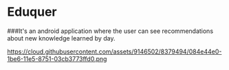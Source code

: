 # Eduquer
###It's an android application where the user can see recommendations about new knowledge learned by day.

https://cloud.githubusercontent.com/assets/9146502/8379494/084e44e0-1be6-11e5-8751-03cb3773ffd0.png

